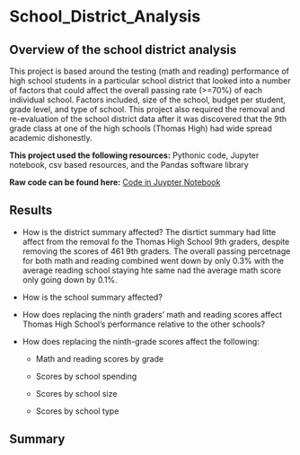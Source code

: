 # School_District_Analysis
## Overview of the school district analysis ##

This project is based around the testing (math and reading) performance of high school students in a particular school district that looked into a number of factors that could affect the overall passing rate (>=70%) of each individual school. Factors included, size of the school, budget per student, grade level, and type of school. This project also required the removal and re-evaluation of the school district data after it was discovered that the 9th grade class at one of the high schools (Thomas High) had wide spread academic dishonestly. 

**This project used the following resources:** Pythonic code, Jupyter notebook, csv based resources, and the Pandas software library

**Raw code can be found here:** [Code in Juypter Notebook](https://github.com/AsaHolley/School_District_Analysis/blob/main/Challenge/PyCitySchools_Challenge.ipynb)


## Results ##
  * How is the district summary affected?
  The disrtict summary had litte affect from the removal fo the Thomas High School 9th graders, despite removing the scores of 461 9th graders. The overall passing   percetnage for both math and reading combined went down by only 0.3% with the average reading school staying hte same nad the average math score only going down     by 0.1%.
  
  * How is the school summary affected?
  
  
  * How does replacing the ninth graders’ math and reading scores affect Thomas High School’s performance relative to the other schools?
  
  * How does replacing the ninth-grade scores affect the following:
      * Math and reading scores by grade
      
      * Scores by school spending
      
      * Scores by school size
      
      * Scores by school type

## Summary ##

